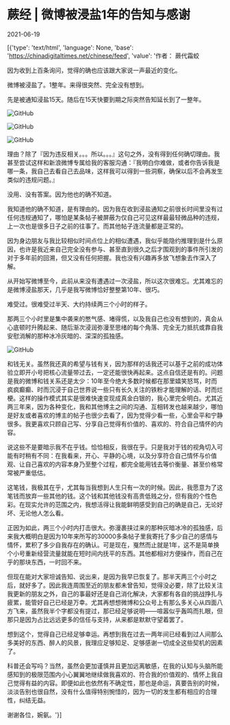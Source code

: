 # 蕨经 | 微博被浸盐1年的告知与感谢

2021-06-19

[{'type': 'text/html', 'language': None, 'base': 'https://chinadigitaltimes.net/chinese/feed', 'value': '作者： 蕨代霜蛟

因为收到上百条询问，觉得的确也应该跟大家说一声最近的变化。

微博被浸盐了。1整年。来得很突然、完全没有想到。

先是被通知浸盐15天。随后在15天快要到期之际突然告知延长到了一整年。

![GitHub](https://chinadigitaltimes.net/chinese/files/2021/06/post-667293-60ce280be0e83.png)

![GitHub](https://chinadigitaltimes.net/chinese/files/2021/06/post-667293-60ce280c24fce.png)

![GitHub](https://chinadigitaltimes.net/chinese/files/2021/06/post-667293-60ce280c6660d.png)

理由？除了『因为违反相关。。。所以。。。』这句之外，没有得到任何确切理由。我甚至尝试这样和新浪微博专属给我的客服沟通：『我明白你难做，或者你告诉我是哪一条，我自己去看自己去品味，这样我可以得到一些洞察，确保以后不会再发生类似的违规问题。』

没用、没有答案。因为他也的确不知道。

我知道他的确不知道，是有理由的。因为我在收到浸盐通知之前很长时间里没有过任何违规通知了，哪怕是某条帖子被屏蔽为仅自己可见这样最最轻微品种的违规，上一次也是很多日子之前的往事了。而其他帖子连流量都是正常的。

因为身边朋友与我比较相似时间点位上的相似遭遇，我似乎能隐约推理到是什么原因，也许是我近来自己完全没有参与、甚至直到很久之后才围观到的事件所引发的对于多年前的回溯，但又没有任何把握。我也没有兴趣再多放飞想象去作深入了解。

从开始写微博至今，此前从来没有遭遇过一次浸盐，所以这次很难忘。尤其难忘的是微博浸盐那天，几乎是我写微博恰好整整第10年、很巧。

难受过。很难受过半天、大约持续两三个小时的样子。

那两三个小时里是集中袭来的憋气感、堵得慌，以及我自己也没有想到的，真会从心底顿时升腾起来、随后渐次浸润弥漫至思绪的每个角落、完全无力抵抗或靠自我安慰消解的那种冰冷灰暗的、深深的孤独感。

![GitHub](https://chinadigitaltimes.net/chinese/files/2021/06/post-667293-60ce280cb654d.png)

和钱无关。虽然我还真的希望与钱有关，因为那样的话我还可以基于之前的成功体验立即开小号把核心流量带过去，一定还能很快再起来。这点自信还是有的。问题是我的微博和钱关系还是太少：10年至今绝大多数时候都在那里嬉笑怒骂，时而疯疯癫癫、时而沉浸于自己世界说一些只有长久关注的铁粉才能理解的话、时而烂梗。这样的操作模式其实是很难快速变现成真金白银的，我心里完全明白。尤其近两三年来，因为各种变化，我和其他博主之间的沟通、互相转发也越来越少，哪怕是好友或者喜欢的博主的帖子也很少去看了，因为觉得少看一些，心里会平和宁静很多。我更喜欢只顾自己写、分享自己觉得有价值的、喜欢的、符合自己情怀的内容。

说这些不是要暗示我不在乎钱。恰恰相反，我很在乎。只是我对于钱的视角切入可能有时稍有不同：在我看来，开心、平静的心境，以及分享符合自己情怀与价值观、让自己喜欢的内容本身乃至整个过程，都完全能用钱去等价衡量、甚至价格常常被严重低估。

这笔钱，我极其在乎，尤其每当我想到人生只有一次的时候。因此，我愿意为了这笔钱而放弃一些其他的钱。这个钱和其他钱没有高贵低贱之分，但有我的个性色彩。在现实允许的范围之内，我想活得让我能鲜明感受到自己的确是自己，无论好坏、无论他人怎么看。

正因为如此，两三个小时内打击很大。弥漫裹挟过来的那种灰暗冰冷的孤独感，后来我大概明白是因为10年来所写的30000多条帖子里我寄托了多少自己的感情与情怀，累积了多少自我存在的确认。可是现在，戛然而止就是1年，这不是简单换个小号重新经营流量就能在短时间内抚平的东西。其他都相对方便操作，而自己在乎的那块东西，一时回不来。

但现在能对大家坦诚告知、说出来，是因为我早已恢复了。那半天两三个小时之后，就好多了。因此我连周围至近的朋友都未曾告知，觉得没必要，除了比较关注我更新的朋友之外，自己的事最好还是自己消化解决，大家都有各自的挑战挣扎与疲累，能管好自己已经是万幸。尤其再想想微博和公众号上有那么多关心从四面八方飞来，虽然我半个字都没有提过，那已经足够说明——喧嚣似乎轰鸣而扎眼，但那只是因为占比远远更多的信任与支持，从来都是默默守望着罢了。

想到这个，觉得自己已经足够幸运。再想到我在过去一两年间已经看到过人间那么多美好的东西、醉人的风景，我理应足够知足、足够感谢一切成全这些契机的因素了。

科普还会写吗？当然，虽然会更加谨慎并且更加远离敏感，在我的认知与头脑所能感知到的极限范围内小心翼翼地继续做我喜欢的、符合我的价值观的、情怀上我自己觉得有益的内容。即便如此也依然有不确定性，那也是命运，真要告别的时候，淡淡告别也很自然，没有什么值得特别惋惜的，因为一切的发生都有相应的合理性，纠结无益。

谢谢各位，婉氨。'}]